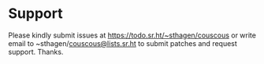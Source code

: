 # Support

Please kindly submit issues at https://todo.sr.ht/~sthagen/couscous or write email to ~sthagen/couscous@lists.sr.ht to submit patches and request support. Thanks.
